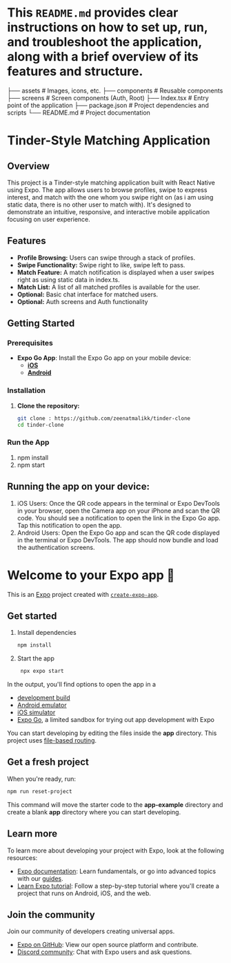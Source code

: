 # This `README.md` provides clear instructions on how to set up, run, and troubleshoot the application, along with a brief overview of its features and structure.

├── assets # Images, icons, etc.
├── components # Reusable components
├── screens # Screen components (Auth, Root)
├── Index.tsx # Entry point of the application
├── package.json # Project dependencies and scripts
└── README.md # Project documentation

# Tinder-Style Matching Application

## Overview

This project is a Tinder-style matching application built with React Native using Expo. The app allows users to browse profiles, swipe to express interest, and match with the one whom you swipe right on (as i am using static data, there is no other user to match with). It's designed to demonstrate an intuitive, responsive, and interactive mobile application focusing on user experience.

## Features

- **Profile Browsing:** Users can swipe through a stack of profiles.
- **Swipe Functionality:** Swipe right to like, swipe left to pass.
- **Match Feature:** A match notification is displayed when a user swipes right as using static data in index.ts.
- **Match List:** A list of all matched profiles is available for the user.
- **Optional:** Basic chat interface for matched users.
- **Optional:** Auth screens and Auth functionality

## Getting Started

### Prerequisites

- **Expo Go App**: Install the Expo Go app on your mobile device:
  - **[iOS](https://apps.apple.com/us/app/expo-go/id982107779)**
  - **[Android](https://play.google.com/store/apps/details?id=host.exp.exponent&hl=en&gl=US)**

### Installation

1. **Clone the repository:**
   ```bash
   git clone : https://github.com/zeenatmalikk/tinder-clone
   cd tinder-clone
   ```

### Run the App

1. npm install
2. npm start

## Running the app on your device:

1.  iOS Users:
    Once the QR code appears in the terminal or Expo DevTools in your browser, open the Camera app on your iPhone and scan the QR code.
    You should see a notification to open the link in the Expo Go app. Tap this notification to open the app.
2.  Android Users:
    Open the Expo Go app and scan the QR code displayed in the terminal or Expo DevTools.
    The app should now bundle and load the authentication screens.

# Welcome to your Expo app 👋

This is an [Expo](https://expo.dev) project created with [`create-expo-app`](https://www.npmjs.com/package/create-expo-app).

## Get started

1. Install dependencies

   ```bash
   npm install
   ```

2. Start the app

   ```bash
    npx expo start
   ```

In the output, you'll find options to open the app in a

- [development build](https://docs.expo.dev/develop/development-builds/introduction/)
- [Android emulator](https://docs.expo.dev/workflow/android-studio-emulator/)
- [iOS simulator](https://docs.expo.dev/workflow/ios-simulator/)
- [Expo Go](https://expo.dev/go), a limited sandbox for trying out app development with Expo

You can start developing by editing the files inside the **app** directory. This project uses [file-based routing](https://docs.expo.dev/router/introduction).

## Get a fresh project

When you're ready, run:

```bash
npm run reset-project
```

This command will move the starter code to the **app-example** directory and create a blank **app** directory where you can start developing.

## Learn more

To learn more about developing your project with Expo, look at the following resources:

- [Expo documentation](https://docs.expo.dev/): Learn fundamentals, or go into advanced topics with our [guides](https://docs.expo.dev/guides).
- [Learn Expo tutorial](https://docs.expo.dev/tutorial/introduction/): Follow a step-by-step tutorial where you'll create a project that runs on Android, iOS, and the web.

## Join the community

Join our community of developers creating universal apps.

- [Expo on GitHub](https://github.com/expo/expo): View our open source platform and contribute.
- [Discord community](https://chat.expo.dev): Chat with Expo users and ask questions.

